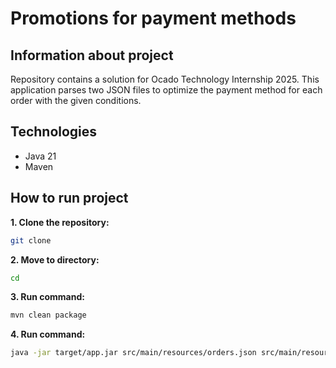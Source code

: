 # Promotions for payment methods
## Information about project
Repository contains a solution for Ocado Technology Internship 2025.
This application parses two JSON files to optimize the payment method for each order with the given conditions.
## Technologies
- Java 21
- Maven
## How to run project
**1. Clone the repository:**
```bash
git clone 
```
**2. Move to directory:**
```bash
cd 
```
**3. Run command:**
```bash
mvn clean package
```
**4. Run command:**
```bash
java -jar target/app.jar src/main/resources/orders.json src/main/resources/paymentmethods.json
```
